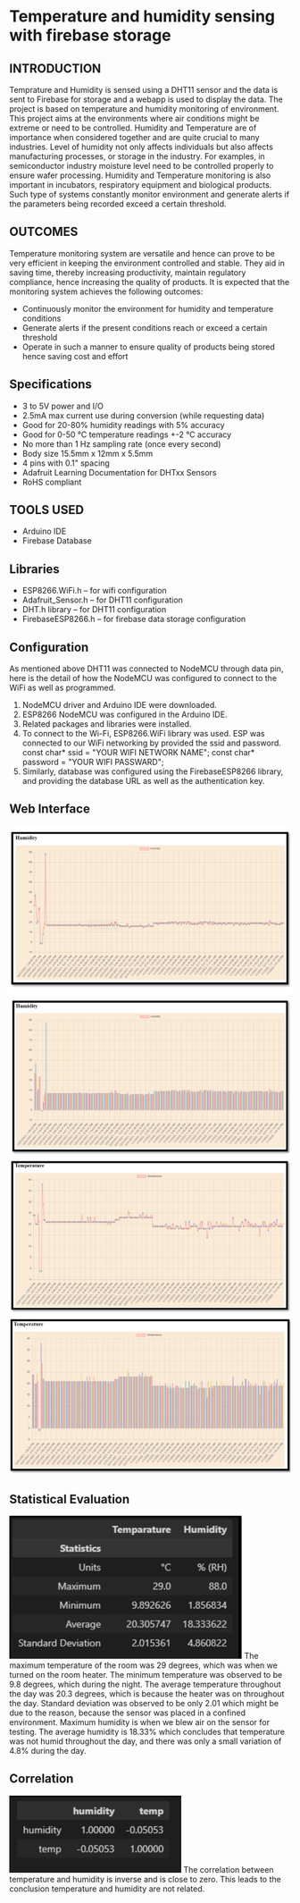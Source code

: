 # Temperature and humidity sensing with firebase storage

## INTRODUCTION
Temprature and Humidity is sensed using a DHT11 sensor and the data is sent to Firebase for storage and a webapp is used to display the data. The project is based on temperature and humidity monitoring of environment. This project aims at the environments where air conditions might be extreme or need to be controlled. Humidity and Temperature are of importance when considered together and are quite crucial to many industries. Level of humidity not only affects individuals but also affects manufacturing processes, or storage in the industry. For examples, in semiconductor industry moisture level need to be controlled properly to ensure wafer processing. Humidity and Temperature monitoring is also important in incubators, respiratory equipment and biological products. Such type of systems constantly monitor environment and generate alerts if the parameters being recorded exceed a certain threshold.

## OUTCOMES
Temperature monitoring system are versatile and hence can prove to be very efficient in keeping the environment controlled and stable. They aid in saving time, thereby increasing productivity, maintain regulatory compliance, hence increasing the quality of products. It is expected that the monitoring system achieves the following outcomes: 

* Continuously monitor the environment for humidity and temperature conditions
* Generate alerts if the present conditions reach or exceed a certain threshold
* Operate in such a manner to ensure quality of products being stored hence saving cost and effort

## Specifications
* 3 to 5V power and I/O
* 2.5mA max current use during conversion (while requesting data)
* Good for 20-80% humidity readings with 5% accuracy
* Good for 0-50 °C temperature readings +-2 °C accuracy
* No more than 1 Hz sampling rate (once every second)
* Body size 15.5mm x 12mm x 5.5mm
* 4 pins with 0.1" spacing
* Adafruit Learning Documentation for DHTxx Sensors
* RoHS compliant

## TOOLS USED
* Arduino IDE
* Firebase Database

## Libraries
* ESP8266.WiFi.h – for wifi configuration
* Adafruit_Sensor.h – for DHT11 configuration
* DHT.h library – for DHT11 configuration
* FirebaseESP8266.h – for firebase data storage configuration

## Configuration 
As mentioned above DHT11 was connected to NodeMCU through data pin, here is the
detail of how the NodeMCU was configured to connect to the WiFi as well as
programmed.
1. NodeMCU driver and Arduino IDE were downloaded.
2. ESP8266 NodeMCU was configured in the Arduino IDE.
3. Related packages and libraries were installed.
4. To connect to the Wi-Fi, ESP8266.WiFi library was used. ESP was connected to our WiFi networking by provided the ssid and password.
const char* ssid = "YOUR WIFI NETWORK NAME";
const char* password = "YOUR WIFI PASSWARD";
5. Similarly, database was configured using the FirebaseESP8266 library, and providing
the database URL as well as the authentication key.


## Web Interface

![Web chart picture 1](https://github.com/ahsanali2000/Temp-humidity/blob/main/images/1.png)
![Web chart picture 2](https://github.com/ahsanali2000/Temp-humidity/blob/main/images/2.png)
![Web chart picture 3](https://github.com/ahsanali2000/Temp-humidity/blob/main/images/3.png)
![Web chart picture 4](https://github.com/ahsanali2000/Temp-humidity/blob/main/images/4.png)

## Statistical Evaluation
![Stats picture](https://github.com/ahsanali2000/Temp-humidity/blob/main/images/stats.png)
The maximum temperature of the room was 29 degrees, which was when we turned on the room heater. The minimum temperature was observed to be 9.8 degrees, which during the night. The average temperature throughout the day was 20.3 degrees, which is because the heater was on throughout the day. Standard deviation was observed to be only 2.01 which might be due to the reason, because the sensor was placed in a confined environment. Maximum humidity is when we blew air on the sensor for testing. The average humidity is 18.33% which concludes that temperature was not humid throughout the day, and there was only a small variation of 4.8% during the day.

## Correlation
![Correlation picture](https://github.com/ahsanali2000/Temp-humidity/blob/main/images/corr.png)
The correlation between temperature and humidity is inverse and is close to zero. This leads to the
conclusion temperature and humidity are not related.

